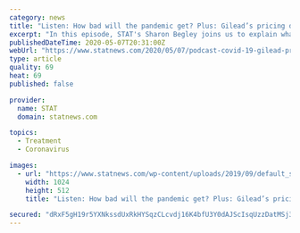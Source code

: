 ```yaml
---
category: news
title: "Listen: How bad will the pandemic get? Plus: Gilead’s pricing dilemma and fighting Covid-19 in New York"
excerpt: "In this episode, STAT's Sharon Begley joins us to explain what the novel coronavirus may have in store for the U.S. this summer and beyond."
publishedDateTime: 2020-05-07T20:31:00Z
webUrl: "https://www.statnews.com/2020/05/07/podcast-covid-19-gilead-pricing-dilemma/"
type: article
quality: 69
heat: 69
published: false

provider:
  name: STAT
  domain: statnews.com

topics:
  - Treatment
  - Coronavirus

images:
  - url: "https://www.statnews.com/wp-content/uploads/2019/09/default_social_image-1024x512.png"
    width: 1024
    height: 512
    title: "Listen: How bad will the pandemic get? Plus: Gilead’s pricing dilemma and fighting Covid-19 in New York"

secured: "dRxF5gH19r5YXNkssdUxRkHYSqzCLcvdj16K4bfU3Y0dAJScIsqUzzDatMSj3aSVx77i0p3dxp29S1nljpsF3mUOnxHzuQMsAKPbZv5+LuD+5si5N1Tytp8najX4Y7COiSCdSw+o+ttAttugDo+3KGs8GEI0cLOwROn5WswqbrAuaaKPG8LAEzz4UUigaA1WaaK2Z6c1b77eD+sExLMMztgIy2OvQRv7Yr1D8Pgzk5A31aA/P61nttzslRLRjQKtoIDjkUKqmxfJHTLM/gFFMRlzo8miwOmj+ixtyZ/Q5iillqI7bE+bf+2sMJwE9WF7;K/snSEHfrJxGIBc5Cs3GDQ=="
---
```


